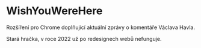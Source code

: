 # WishYouWereHere

Rozšíření pro Chrome doplňující aktuální zprávy o komentáře Václava Havla.

Stará hračka, v roce 2022 už po redesignech webů nefunguje.

